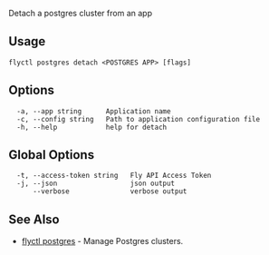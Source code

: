 Detach a postgres cluster from an app


## Usage
~~~
flyctl postgres detach <POSTGRES APP> [flags]
~~~

## Options

~~~
  -a, --app string      Application name
  -c, --config string   Path to application configuration file
  -h, --help            help for detach
~~~

## Global Options

~~~
  -t, --access-token string   Fly API Access Token
  -j, --json                  json output
      --verbose               verbose output
~~~

## See Also

* [flyctl postgres](/docs/flyctl/postgres/)	 - Manage Postgres clusters.

